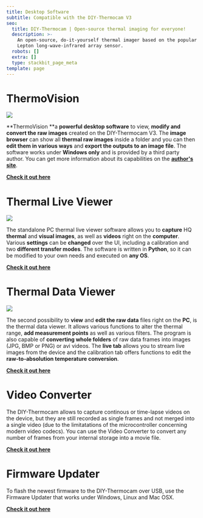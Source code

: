 ```yaml
---
title: Desktop Software
subtitle: Compatible with the DIY-Thermocam V3
seo:
  title: DIY-Thermocam | Open-source thermal imaging for everyone!
  description: >-
    An open-source, do-it-yourself thermal imager based on the popular FLIR
    Lepton long-wave-infrared array sensor.
  robots: []
  extra: []
  type: stackbit_page_meta
template: page
---
```

# ThermoVision

![](https://cdn.forestry.io/res2/CyukiIw18DrUH43O_urwNm-m_FV9K_ohC-sQnqBoqS4/fit/512/512/sm/0/aHR0cHM6Ly9hcHAu/Zm9yZXN0cnkuaW8v/cmFpbHMvYWN0aXZl/X3N0b3JhZ2UvYmxv/YnMvZXlKZmNtRnBi/SE1pT25zaWJXVnpj/MkZuWlNJNklrSkJh/SEJDUjFaQ1FsRXdQ/U0lzSW1WNGNDSTZi/blZzYkN3aWNIVnlJ/am9pWW14dllsOXBa/Q0o5ZlE9PS0tNTY4/ZDM3NzBlM2U0YzE0/OWI2YzhhZDA0NmQ1/YjczZjU2ZWEwMDE0/Ny9UaGVybW9WaXNp/b24ucG5n)

**ThermoVision **a **powerful desktop software** to view, **modify and convert the raw images** created on the DIY-Thermocam V3. The **image browser** can show all **thermal raw images** inside a folder and you can then **edit them in various ways** and **export the outputs to an image file**. The software works under **Windows only** and is provided by a third party author. You can get more information about its capabilities on the [**author's site**](http://joe-c.de/pages/projekte/thermovision.php).

[**Check it out here**](https://github.com/maxritter/DIY-Thermocam/tree/master/Software/Thermal%20Analysis%20Software)

# Thermal Live Viewer

![](https://cdn.forestry.io/res2/7Y5RdyOWqgy5wu2pMlXgP71wy7NIi1i4K8GzEjhnwps/fit/512/512/sm/0/aHR0cHM6Ly9hcHAu/Zm9yZXN0cnkuaW8v/cmFpbHMvYWN0aXZl/X3N0b3JhZ2UvYmxv/YnMvZXlKZmNtRnBi/SE1pT25zaWJXVnpj/MkZuWlNJNklrSkJh/SEJDVEVaQ1FsRXdQ/U0lzSW1WNGNDSTZi/blZzYkN3aWNIVnlJ/am9pWW14dllsOXBa/Q0o5ZlE9PS0tYzFl/NDdlNjllYTA1ODI1/NjFkMzNlOTgzNzQ4/ZDU5ZjM2ZTYyZDQw/OS9MaXZlJTIwVmll/d2VyJTIwYW5kJTIw/VXBkYXRlci5QTkc)

The standalone PC thermal live viewer software allows you to **capture** HQ **thermal** and **visual images**, as well as **videos** right on the **computer**.  Various **settings** can be **changed** over the UI, including a calibration and two **different transfer modes**. The software is written in **Python**, so it can be modified to your own needs and executed on **any OS**.

[**Check it out here**](https://github.com/maxritter/DIY-Thermocam/tree/master/Software/Thermal%20Live%20Viewer)

# Thermal Data Viewer

![](/images/DataViewer.png)

The second possibility to **view** and **edit the raw data** files right on the **PC**, is the thermal data viewer. It allows various functions to alter the thermal range, **add measurement points** as well as various filters. The program is also capable of **converting whole folders** of raw data frames into images (JPG, BMP or PNG) or avi videos. The **live tab** allows you to stream live images from the device and the calibration tab offers functions to edit the **raw-to-absolution temperature conversion**.

[**Check it out here**](https://github.com/maxritter/DIY-Thermocam/tree/master/Software/Thermal%20Data%20Viewer)

# Video Converter

The DIY-Thermocam allows to capture continous or time-lapse videos on the device, but they are still recorded as single frames and not merged into a single video (due to the limitatations of the microcontroller concerning modern video codecs). You can use the Video Converter to convert any number of frames from your internal storage into a movie file.

[**Check it out here**](https://github.com/maxritter/DIY-Thermocam/tree/master/Software/Video%20Converter)

# Firmware Updater

To flash the newest firmware to the DIY-Thermocam over USB, use the Firmware Updater that works under Windows, Linux and Mac OSX.

[**Check it out here**](https://github.com/maxritter/DIY-Thermocam/tree/master/Software/Firmware%20Updater)
